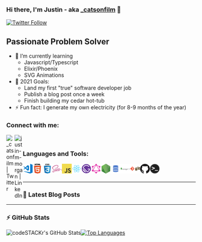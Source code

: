 ### Hi there, I'm Justin - aka [_catsonfilm][website] 👋

<!-- [![Website](https://img.shields.io/website?label=justinmorgan.catsonfilm.ca&style=for-the-badge&url=https%3A%2F%2Fjustinmorgan.catsonfilm.ca)](https://justinmorgan.catsonfilm.ca) -->
[![Twitter Follow](https://img.shields.io/twitter/follow/_catsonfilm?color=1DA1F2&logo=twitter&style=for-the-badge)](https://twitter.com/intent/follow?original_referer=https%3A%2F%2Fgithub.com%2Fjustin-m-morgan&screen_name=_catsonfilm)

## Passionate Problem Solver

- 🌱 I’m currently learning
    - Javascript/Typescript
    - Elixir/Phoenix
    - SVG Animations
- 🥅 2021 Goals: 
    - Land my first "true" software developer job
    - Publish a blog post once a week
    - Finish building my cedar hot-tub
- ⚡ Fun fact: I generate my own electricity (for 8-9 months of the year)

### Connect with me:

<!-- [<img align="left" alt="justinmorgan.catsonfilm.ca" width="22px" src="https://raw.githubusercontent.com/iconic/open-iconic/master/svg/globe.svg" />][website] -->
[<img align="left" alt="_catsonfilm | Twitter" width="22px" src="https://cdn.jsdelivr.net/npm/simple-icons@v3/icons/twitter.svg" />][twitter]
[<img align="left" alt="justin-m-morgan | LinkedIn" width="22px" src="https://cdn.jsdelivr.net/npm/simple-icons@v3/icons/linkedin.svg" />][linkedin]


<br />

### Languages and Tools:

<img align="left" alt="Visual Studio Code" width="26px" src="https://raw.githubusercontent.com/github/explore/80688e429a7d4ef2fca1e82350fe8e3517d3494d/topics/visual-studio-code/visual-studio-code.png" />
<img align="left" alt="HTML5" width="26px" src="https://raw.githubusercontent.com/github/explore/80688e429a7d4ef2fca1e82350fe8e3517d3494d/topics/html/html.png" />
<img align="left" alt="CSS3" width="26px" src="https://raw.githubusercontent.com/github/explore/80688e429a7d4ef2fca1e82350fe8e3517d3494d/topics/css/css.png" />
<img align="left" alt="Sass" width="26px" src="https://raw.githubusercontent.com/github/explore/80688e429a7d4ef2fca1e82350fe8e3517d3494d/topics/sass/sass.png" />
<img align="left" alt="JavaScript" width="26px" src="https://raw.githubusercontent.com/github/explore/80688e429a7d4ef2fca1e82350fe8e3517d3494d/topics/javascript/javascript.png" />
<img align="left" alt="React" width="26px" src="https://raw.githubusercontent.com/github/explore/80688e429a7d4ef2fca1e82350fe8e3517d3494d/topics/react/react.png" />
<img align="left" alt="Gatsby" width="26px" src="https://raw.githubusercontent.com/github/explore/e94815998e4e0713912fed477a1f346ec04c3da2/topics/gatsby/gatsby.png" />
<img align="left" alt="GraphQL" width="26px" src="https://raw.githubusercontent.com/github/explore/80688e429a7d4ef2fca1e82350fe8e3517d3494d/topics/graphql/graphql.png" />
<img align="left" alt="Node.js" width="26px" src="https://raw.githubusercontent.com/github/explore/80688e429a7d4ef2fca1e82350fe8e3517d3494d/topics/nodejs/nodejs.png" />
<img align="left" alt="SQL" width="26px" src="https://raw.githubusercontent.com/github/explore/80688e429a7d4ef2fca1e82350fe8e3517d3494d/topics/sql/sql.png" />
<img align="left" alt="MongoDB" width="26px" src="https://raw.githubusercontent.com/github/explore/80688e429a7d4ef2fca1e82350fe8e3517d3494d/topics/mongodb/mongodb.png" />
<img align="left" alt="Git" width="26px" src="https://raw.githubusercontent.com/github/explore/80688e429a7d4ef2fca1e82350fe8e3517d3494d/topics/git/git.png" />
<img align="left" alt="GitHub" width="26px" src="https://raw.githubusercontent.com/github/explore/78df643247d429f6cc873026c0622819ad797942/topics/github/github.png" />
<img align="left" alt="Terminal" width="26px" src="https://raw.githubusercontent.com/github/explore/80688e429a7d4ef2fca1e82350fe8e3517d3494d/topics/terminal/terminal.png" />

<br />
<br />

---

### 📕 Latest Blog Posts

<!-- BLOG-POST-LIST:START -->

<!-- BLOG-POST-LIST:END -->

---

### :zap: GitHub Stats

<img align="left" alt="codeSTACKr's GitHub Stats"
src="https://github-readme-stats.vercel.app/api?username=justin-m-morgan&show_icons=true&hide_border=true&count_private=true&hide=stars"
/>

[![Top Languages](https://github-readme-stats.vercel.app/api/top-langs/?username=justin-m-morgan)](https://github.com/anuraghazra/github-readme-stats)


[website]: https://justinmorgan.catsonfilm.ca
[twitter]: https://twitter.com/_catsonfilm
[linkedin]: https://www.linkedin.com/in/justinmatthewmorgan/